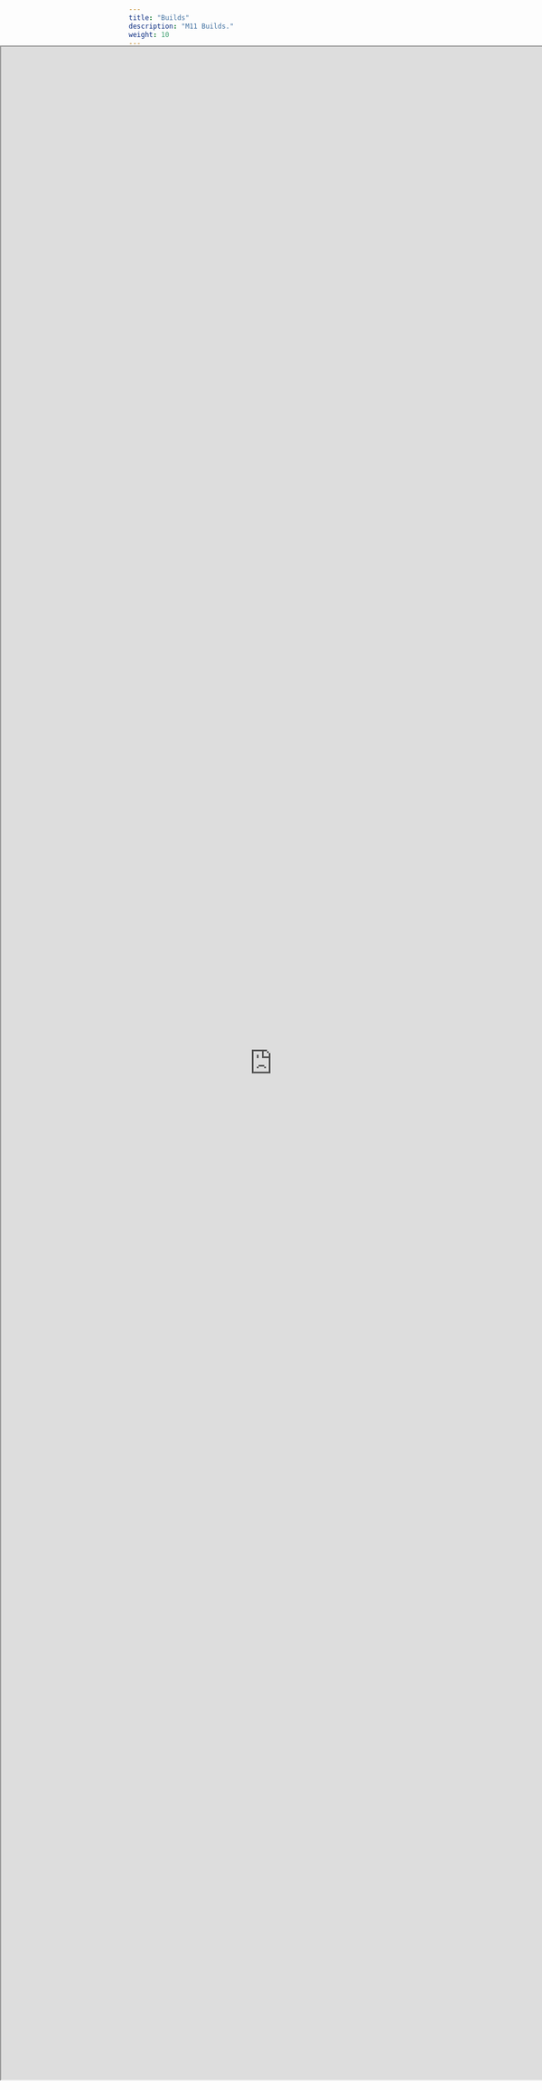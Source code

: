 ```yaml
---
title: "Builds"
description: "M11 Builds."
weight: 10
---
```

<style>#iframe-container {
    position: fixed;
    top:0;
    left:0;
    width: 100%;
    height: 100%;
    margin-top:135px;
}

#iframe-container iframe {
  position: relative;
  width: 100%;
  height: 90%;
}
</style>

  <div id="iframe-container">
    <iframe
      src="https://docs.google.com/spreadsheets/d/e/2PACX-1vTnVjb3srmOBZoXm6VKs05dSJDED1qJM6A6miMgsCG8Hb7kH37biLYRzKkUIVZGwNyjiKZtXyBnSLy5/pubhtml?headers=false&gridlines=false"></iframe>
  </div>
